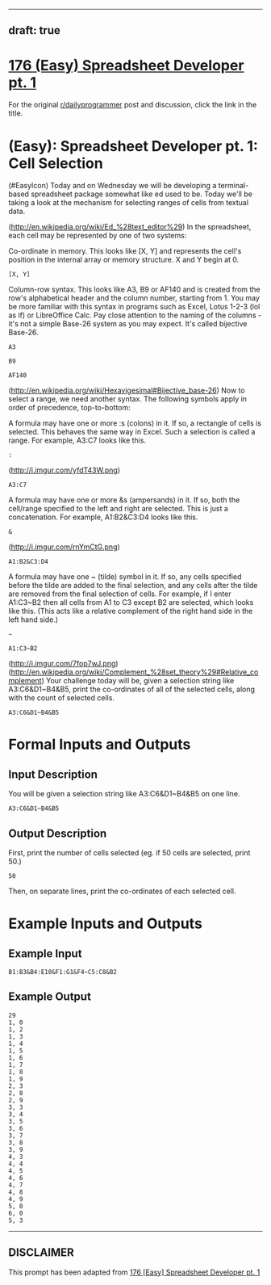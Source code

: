 ---
draft: true
----

# [176 (Easy) Spreadsheet Developer pt. 1](https://www.reddit.com/r/dailyprogrammer/comments/2dvc81/8182014_challenge_176_easy_spreadsheet_developer/)

For the original [r/dailyprogrammer](https://www.reddit.com/r/dailyprogrammer/) post and discussion, click the link in the title.

#  (Easy): Spreadsheet Developer pt. 1: Cell Selection
(#EasyIcon)
Today and on Wednesday we will be developing a terminal-based spreadsheet package somewhat like ed used to be. Today we'll be taking a look at the mechanism for selecting ranges of cells from textual data.

(http://en.wikipedia.org/wiki/Ed_%28text_editor%29)
In the spreadsheet, each cell may be represented by one of two systems:

Co-ordinate in memory. This looks like [X, Y] and represents the cell's position in the internal array or memory structure. X and Y begin at 0.


```
[X, Y]
```
Column-row syntax. This looks like A3, B9 or AF140 and is created from the row's alphabetical header and the column number, starting from 1. You may be more familiar with this syntax in programs such as Excel, Lotus 1-2-3 (lol as if) or LibreOffice Calc. Pay close attention to the naming of the columns - it's not a simple Base-26 system as you may expect. It's called bijective Base-26.


```
A3
```

```
B9
```

```
AF140
```
(http://en.wikipedia.org/wiki/Hexavigesimal#Bijective_base-26)
Now to select a range, we need another syntax. The following symbols apply in order of precedence, top-to-bottom:

A formula may have one or more :s (colons) in it. If so, a rectangle of cells is selected. This behaves the same way in Excel. Such a selection is called a range. For example, A3:C7 looks like this.


```
:
```
(http://i.imgur.com/yfdT43W.png)

```
A3:C7
```
A formula may have one or more &s (ampersands) in it. If so, both the cell/range specified to the left and right are selected. This is just a concatenation. For example, A1:B2&C3:D4 looks like this.


```
&
```
(http://i.imgur.com/rnYmCtG.png)

```
A1:B2&C3:D4
```
A formula may have one ~ (tilde) symbol in it. If so, any cells specified before the tilde are added to the final selection, and any cells after the tilde are removed from the final selection of cells. For example, if I enter A1:C3~B2 then all cells from A1 to C3 except B2 are selected, which looks like this. (This acts like a relative complement of the right hand side in the left hand side.)


```
~
```

```
A1:C3~B2
```
(http://i.imgur.com/7fop7wJ.png)
(http://en.wikipedia.org/wiki/Complement_%28set_theory%29#Relative_complement)
Your challenge today will be, given a selection string like A3:C6&D1~B4&B5, print the co-ordinates of all of the selected cells, along with the count of selected cells.


```
A3:C6&D1~B4&B5
```
# Formal Inputs and Outputs
## Input Description
You will be given a selection string like A3:C6&D1~B4&B5 on one line.


```
A3:C6&D1~B4&B5
```
## Output Description
First, print the number of cells selected (eg. if 50 cells are selected, print 50.)


```
50
```
Then, on separate lines, print the co-ordinates of each selected cell.

# Example Inputs and Outputs
## Example Input

```
B1:B3&B4:E10&F1:G1&F4~C5:C8&B2
```
## Example Output

```
29
1, 0
1, 2
1, 3
1, 4
1, 5
1, 6
1, 7
1, 8
1, 9
2, 3
2, 8
2, 9
3, 3
3, 4
3, 5
3, 6
3, 7
3, 8
3, 9
4, 3
4, 4
4, 5
4, 6
4, 7
4, 8
4, 9
5, 0
6, 0
5, 3
```

----
## **DISCLAIMER**
This prompt has been adapted from [176 [Easy] Spreadsheet Developer pt. 1](https://www.reddit.com/r/dailyprogrammer/comments/2dvc81/8182014_challenge_176_easy_spreadsheet_developer/
)
